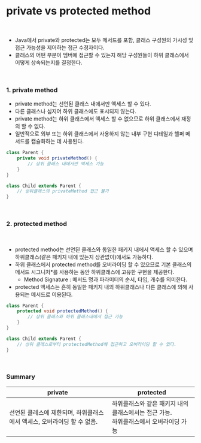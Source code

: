 # private vs protected method

<br>

- Java에서 private와 protected는 모두 메서드를 포함, 클래스 구성원의 가시성 및 접근 가능성을 제어하는 접근 수정자이다.
- 클래스의 어떤 부분이 멤버에 접근할 수 있는지 해당 구성원들이 하위 클래스에서 어떻게 상속되는지를 결정한다.

<br>

### 1. private method

- private method는 선언된 클래스 내에서만 액세스 할 수 있다.
- 다른 클래스나 심지어 하위 클래스에도 표시되지 않는다.
- private method는 하위 클래스에서 액세스 할 수 없으므로 하위 클래스에서 재정의 할 수 없다.
- 일반적으로 외부 또는 하위 클래스에서 사용하지 않는 내부 구현 디테일과 헬퍼 메서드를 캡슐화하는 데 사용된다.

```java
class Parent {
    private void privateMethod() {
        // 상위 클래스 내에서만 액세스 가능
    }
}

class Child extends Parent {
    // 상위클래스의 privateMethod 접근 불가
} 
```

<br>

### 2. protected method

<br>

- protected method는 선언된 클래스와 동일한 패키지 내에서 액세스 할 수 있으며 하위클래스(같은 패키지 내에 있는지 상관없이)에서도 가능하다.
- 하위 클래스에서 protected method를 오버라이딩 할 수 있으므로 기본 클래스의 메서드 시그니처*를 사용하는 동안 하위클래스에 고유한 구현을 제공한다.
  - Method Signature : 메서드 명과 파라미터의 순서, 타입, 개수를 의미한다.
- protected 액세스는 흔히 동일한 패키지 내의 하위클래스나 다른 클래스에 의해 사용되는 메서드로 이용된다.

```java
class Parent {
    protected void protectedMethod() {
        // 상위 클래스와 하위 클래스내에서 접근 가능
    }
}

class Child extends Parent {
    // 상위 클래스로부터 protectedMethod에 접근하고 오버라이딩 할 수 있다.
}
```

<br>

### Summary

| private                                   | protected                                          |
|-------------------------------------------|----------------------------------------------------|
| 선언된 클레스에 제한되며, 하위클래스에서 액세스, 오버라이딩 할 수 없음. | 하위클래스와 같은 패키지 내의 클래스에서는 접근 가능.<br>하위클래스에서 오버라이딩 가능 |